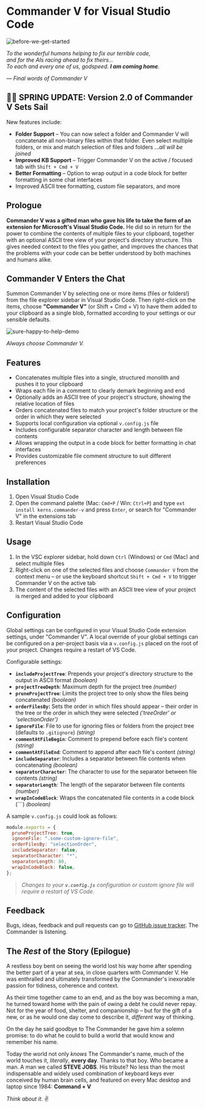 # Commander V for Visual Studio Code

![before-we-get-started](https://user-images.githubusercontent.com/20254/233304185-ceba2782-c8dc-4bc3-95de-18a9f7091f90.png)

_To the wonderful humans helping to fix our terrible code,  
and for the AIs racing ahead to fix theirs...  
To each and every one of us, godspeed. **I am coming home**._

<cite>— Final words of Commander V</cite>

## 🐬💦 SPRING UPDATE: Version 2.0 of Commander V Sets Sail

New features include:

- **Folder Support** – You can now select a folder and Commander V will concatenate all non-binary files within that folder. Even select multiple folders, or mix and match selection of files and folders ..._all will be joined_
- **Improved KB Support** – Trigger Commander V on the active / focused tab with `Shift + Cmd + V`
- **Better Formatting** – Option to wrap output in a code block for better formatting in some chat interfaces
- Improved ASCII tree formatting, custom file separators, and more

## Prologue

**Commander V was a gifted man who gave his life to take the form of an extension for Microsoft's Visual Studio Code.** He did so in return for the power to combine the contents of multiple files to your clipboard, together with an optional ASCII tree view of your project's directory structure. This gives needed context to the files you gather, and improves the chances that the problems with your code can be better understood by both machines and humans alike.

## Commander V Enters the Chat

Summon Commander V by selecting one or more items (files or folders!) from the file explorer sidebar in Visual Studio Code. Then right-click on the items, choose **"Commander V"** (or Shift + Cmd + V) to have them added to your clipboard as a single blob, formatted according to your settings or our sensible defaults.

![sure-happy-to-help-demo](https://user-images.githubusercontent.com/20254/233346169-2d0d90c8-d948-415d-8041-f29d822ecb0f.gif)

_Always choose Commander V._

## Features

- Concatenates multiple files into a single, structured monolith and pushes it to your clipboard
- Wraps each file in a comment to clearly demark beginning and end
- Optionally adds an ASCII tree of your project's structure, showing the relative location of files
- Orders concatenated files to match your project's folder structure or the order in which they were selected
- Supports local configuration via optional `v.config.js` file
- Includes configurable separator character and length between file contents
- Allows wrapping the output in a code block for better formatting in chat interfaces
- Provides customizable file comment structure to suit different preferences

## Installation

1. Open Visual Studio Code
2. Open the command palette (Mac: `Cmd+P` / Win: `Ctrl+P`) and type `ext install kerns.commander-v` and press `Enter`, or search for "Commander V" in the extensions tab
3. Restart Visual Studio Code

## Usage

1. In the VSC explorer sidebar, hold down `Ctrl` (Windows) or `Cmd` (Mac) and select multiple files
2. Right-click on one of the selected files and choose `Commander V` from the context menu – or use the keyboard shortcut `Shift + Cmd + V` to trigger Commander V on the active tab
3. The content of the selected files with an ASCII tree view of your project is merged and added to your clipboard

## Configuration

Global settings can be configured in your Visual Studio Code extension settings, under "Commander V". A local override of your global settings can be configured on a per-project basis via a `v.config.js` placed on the root of your project. Changes require a restart of VS Code.

Configurable settings:

- **`includeProjectTree`**: Prepends your project's directory structure to the output in ASCII format _(boolean)_
- **`projectTreeDepth`**: Maximum depth for the project tree _(number)_
- **`pruneProjectTree`**: Limits the project tree to only show the files being concatenated _(boolean)_
- **`orderFilesBy`:** Sets the order in which files should appear – their order in the tree or the order in which they were selected _('treeOrder' or 'selectionOrder')_
- **`ignoreFile`**: File to use for ignoring files or folders from the project tree (defaults to `.gitignore`) _(string)_
- **`commentAtFileBegin`**: Comment to prepend before each file's content _(string)_
- **`commentAtFileEnd`**: Comment to append after each file's content _(string)_
- **`includeSeparator`**: Includes a separator between file contents when concatenating _(boolean)_
- **`separatorCharacter`**: The character to use for the separator between file contents _(string)_
- **`separatorLength`**: The length of the separator between file contents _(number)_
- **`wrapInCodeBlock`**: Wraps the concatenated file contents in a code block (```) _(boolean)_

A sample `v.config.js` could look as follows:

```javascript
module.exports = {
  pruneProjectTree: true,
  ignoreFile: ".some-custom-ignore-file",
  orderFilesBy: "selectionOrder",
  includeSeparator: false,
  separatorCharacter: "*",
  separatorLength: 80,
  wrapInCodeBlock: false,
};
```

> _Changes to your **`v.config.js`** configuration or custom ignore file will require a restart of VS Code_.

## Feedback

Bugs, ideas, feedback and pull requests can go to [GitHub issue tracker](https://github.com/kerns/commander-v/issues). The Commander is listening.

## The _Rest_ of the Story (Epilogue)

A restless boy bent on seeing the world lost his way home after spending the better part of a year at sea, in close quarters with Commander V. He was enthralled and ultimately transformed by the Commander's inexorable passion for tidiness, coherence and context.

As their time together came to an end, and as the boy was becoming a man, he turned toward home with the pain of owing a debt he could never repay. Not for the year of food, shelter, and companionship – but for the gift of a new, or as he would one day come to describe it, _different_ way of thinking.

On the day he said goodbye to The Commander he gave him a solemn promise: to do what he could to build a world that would know and remember his name.

Today the world not only _knows_ The Commander's name, much of the world touches it, _literally_, **every day**. Thanks to that boy. Who became a man. A man we called **STEVE JOBS**. His tribute? No less than the most indispensable and widely used combination of keyboard keys ever conceived by human brain cells, and featured on every Mac desktop and laptop since 1984: **Command + V**

_Think about it_. ✌️
